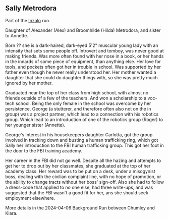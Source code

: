 ## Sally Metrodora

Part of the [Inzalo](InzaloShadowEarth) run.

Daughter of Alexander (Alex) and Broomhilde (Hilda) Metrodora, and
sister to Annette.

Born ?? she is a dark-haired, dark-eyed 5'2" muscular young lady with
an intensity that sets some people off.  Introvert and tomboy, was
never good at making friends. Was more often found with her nose in a
book, or her hands in the innards of some piece of equipment, than
anything else.  Her love for tools, and pockets often got her in trouble
in school.  Was supported by her father even though he never really
understood her.  Her mother wanted a daughter that she could do
daughter things with, so she was pretty much ignored by her mother.

Graduated near the top of her class from high school, with almost no
friends outside of a few of the teachers.  And won a scholarship to a
voc-tech school. Being the only female in the school was overcome by
her persistence.  George (a stutterer, and therefore often also not on
the in group) was a project partner, which lead to a connection with
his robotics group. Which lead to an introduction of one of the
robotics group (Roger) to her younger sister (Annette).

George's interest in his housekeepers daughter Carlotta, got the group
involved in tracking down and busting a human trafficking ring, which
got Sally her introduction to the FBI human trafficking group. This
got her foot in the door to the FBI training academy.

Her career in the FBI did not go well. Despite all the hazing and
attempts to get her to drop out by her classmates, she graduated at
the top of her academy class. Her reward was to be put on a desk,
under a misogynist boss, dealing with the civilian complaint line,
with no hope of promotion, or the ability to change tracts without her
boss' sign-off.  Also she had to follow a dress-code that applied to
no one else, had three write-ups, and was suggested that the FBI
wasn't a good fit for her, ans she should seek employment elsewhere.

More details in the 2024-04-06 Background Run between Chumley and
Kiara.
